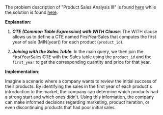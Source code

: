 The problem description of "Product Sales Analysis III" is found [here](https://leetcode.com/problems/product-sales-analysis-iii/description) while the solution is found [here](https://github.com/aurimas13/Solutions-To-Problems/blob/main/LeetCode/SQL%20Solutions/Product%20Sales%20Analysis%20III/product.sql).

**Explanation**:

1. ***CTE (Common Table Expression) with WITH Clause***: The WITH clause allows us to define a CTE named FirstYearSales that computes the first year of sale (MIN(year)) for each product (`product_id`).

2. ***Joining with the Sales Table***: In the main query, we then join the FirstYearSales CTE with the Sales table using the `product_id` and the `first_year` to get the corresponding quantity and price for that year.

**Implementation**:

Imagine a scenario where a company wants to review the initial success of their products. By identifying the sales in the first year of each product's introduction to the market, the company can determine which products had a strong start and which ones didn't. Using this information, the company can make informed decisions regarding marketing, product iteration, or even discontinuing products that had poor initial sales.